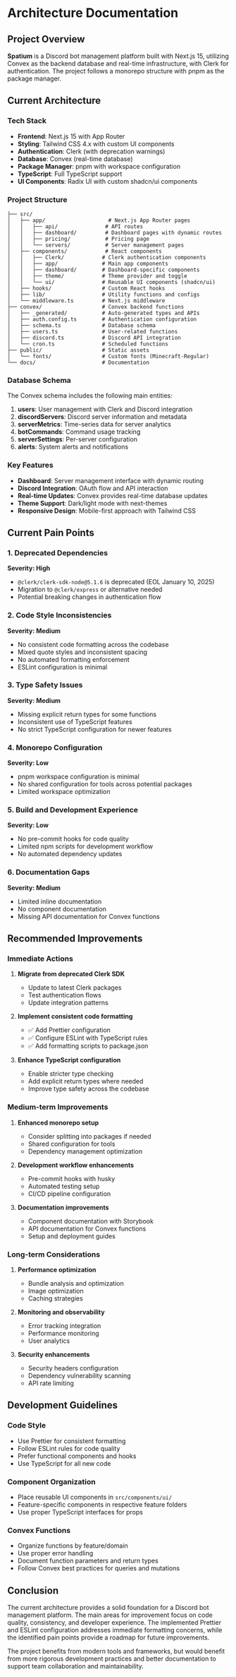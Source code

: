 # Architecture Documentation

## Project Overview

**Spatium** is a Discord bot management platform built with Next.js 15, utilizing Convex as the backend database and real-time infrastructure, with Clerk for authentication. The project follows a monorepo structure with pnpm as the package manager.

## Current Architecture

### Tech Stack

- **Frontend**: Next.js 15 with App Router
- **Styling**: Tailwind CSS 4.x with custom UI components
- **Authentication**: Clerk (with deprecation warnings)
- **Database**: Convex (real-time database)
- **Package Manager**: pnpm with workspace configuration
- **TypeScript**: Full TypeScript support
- **UI Components**: Radix UI with custom shadcn/ui components

### Project Structure

```
├── src/
│   ├── app/                    # Next.js App Router pages
│   │   ├── api/               # API routes
│   │   ├── dashboard/         # Dashboard pages with dynamic routes
│   │   ├── pricing/           # Pricing page
│   │   └── servers/           # Server management pages
│   ├── components/            # React components
│   │   ├── Clerk/            # Clerk authentication components
│   │   ├── app/              # Main app components
│   │   ├── dashboard/        # Dashboard-specific components
│   │   ├── theme/            # Theme provider and toggle
│   │   └── ui/               # Reusable UI components (shadcn/ui)
│   ├── hooks/                # Custom React hooks
│   ├── lib/                  # Utility functions and configs
│   └── middleware.ts         # Next.js middleware
├── convex/                   # Convex backend functions
│   ├── _generated/           # Auto-generated types and APIs
│   ├── auth.config.ts        # Authentication configuration
│   ├── schema.ts             # Database schema
│   ├── users.ts              # User-related functions
│   ├── discord.ts            # Discord API integration
│   └── cron.ts               # Scheduled functions
├── public/                   # Static assets
│   └── fonts/                # Custom fonts (Minecraft-Regular)
└── docs/                     # Documentation
```

### Database Schema

The Convex schema includes the following main entities:

1. **users**: User management with Clerk and Discord integration
2. **discordServers**: Discord server information and metadata
3. **serverMetrics**: Time-series data for server analytics
4. **botCommands**: Command usage tracking
5. **serverSettings**: Per-server configuration
6. **alerts**: System alerts and notifications

### Key Features

- **Dashboard**: Server management interface with dynamic routing
- **Discord Integration**: OAuth flow and API interaction
- **Real-time Updates**: Convex provides real-time database updates
- **Theme Support**: Dark/light mode with next-themes
- **Responsive Design**: Mobile-first approach with Tailwind CSS

## Current Pain Points

### 1. Deprecated Dependencies

**Severity: High**

- `@clerk/clerk-sdk-node@5.1.6` is deprecated (EOL January 10, 2025)
- Migration to `@clerk/express` or alternative needed
- Potential breaking changes in authentication flow

### 2. Code Style Inconsistencies

**Severity: Medium**

- No consistent code formatting across the codebase
- Mixed quote styles and inconsistent spacing
- No automated formatting enforcement
- ESLint configuration is minimal

### 3. Type Safety Issues

**Severity: Medium**

- Missing explicit return types for some functions
- Inconsistent use of TypeScript features
- No strict TypeScript configuration for newer features

### 4. Monorepo Configuration

**Severity: Low**

- pnpm workspace configuration is minimal
- No shared configuration for tools across potential packages
- Limited workspace optimization

### 5. Build and Development Experience

**Severity: Low**

- No pre-commit hooks for code quality
- Limited npm scripts for development workflow
- No automated dependency updates

### 6. Documentation Gaps

**Severity: Medium**

- Limited inline documentation
- No component documentation
- Missing API documentation for Convex functions

## Recommended Improvements

### Immediate Actions

1. **Migrate from deprecated Clerk SDK**
   - Update to latest Clerk packages
   - Test authentication flows
   - Update integration patterns

2. **Implement consistent code formatting**
   - ✅ Add Prettier configuration
   - ✅ Configure ESLint with TypeScript rules
   - ✅ Add formatting scripts to package.json

3. **Enhance TypeScript configuration**
   - Enable stricter type checking
   - Add explicit return types where needed
   - Improve type safety across the codebase

### Medium-term Improvements

1. **Enhanced monorepo setup**
   - Consider splitting into packages if needed
   - Shared configuration for tools
   - Dependency management optimization

2. **Development workflow enhancements**
   - Pre-commit hooks with husky
   - Automated testing setup
   - CI/CD pipeline configuration

3. **Documentation improvements**
   - Component documentation with Storybook
   - API documentation for Convex functions
   - Setup and deployment guides

### Long-term Considerations

1. **Performance optimization**
   - Bundle analysis and optimization
   - Image optimization
   - Caching strategies

2. **Monitoring and observability**
   - Error tracking integration
   - Performance monitoring
   - User analytics

3. **Security enhancements**
   - Security headers configuration
   - Dependency vulnerability scanning
   - API rate limiting

## Development Guidelines

### Code Style

- Use Prettier for consistent formatting
- Follow ESLint rules for code quality
- Prefer functional components and hooks
- Use TypeScript for all new code

### Component Organization

- Place reusable UI components in `src/components/ui/`
- Feature-specific components in respective feature folders
- Use proper TypeScript interfaces for props

### Convex Functions

- Organize functions by feature/domain
- Use proper error handling
- Document function parameters and return types
- Follow Convex best practices for queries and mutations

## Conclusion

The current architecture provides a solid foundation for a Discord bot management platform. The main areas for improvement focus on code quality, consistency, and developer experience. The implemented Prettier and ESLint configuration addresses immediate formatting concerns, while the identified pain points provide a roadmap for future improvements.

The project benefits from modern tools and frameworks, but would benefit from more rigorous development practices and better documentation to support team collaboration and maintainability.
